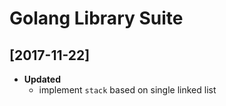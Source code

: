 # Golang Library Suite  

## [2017-11-22]  
+ **Updated**  
  - implement `stack` based on single linked list  
